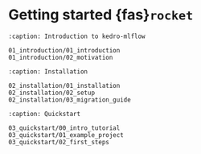 # Getting started {fas}`rocket`

```{toctree}
:caption: Introduction to kedro-mlflow

01_introduction/01_introduction
01_introduction/02_motivation
```

```{toctree}
:caption: Installation

02_installation/01_installation
02_installation/02_setup
02_installation/03_migration_guide
```

```{toctree}
:caption: Quickstart

03_quickstart/00_intro_tutorial
03_quickstart/01_example_project
03_quickstart/02_first_steps
```
